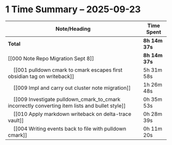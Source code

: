 # 1 Time Summary – 2025-09-23

| Note/Heading | Time Spent |
|--------------|------------|
| **Total** | **8h 14m 37s** |
| [[000 Note Repo Migration Sept 8]] | **8h 14m 37s** |
| &nbsp;&nbsp;&nbsp;&nbsp;[[001 pulldown cmark to cmark escapes first obsidian tag on writeback]] | 5h 31m 58s |
| &nbsp;&nbsp;&nbsp;&nbsp;[[009 Impl and carry out cluster note migration]] | 1h 26m 48s |
| &nbsp;&nbsp;&nbsp;&nbsp;[[009 Investigate pulldown_cmark_to_cmark incorrectly converting item lists and bullet style]] | 0h 35m 53s |
| &nbsp;&nbsp;&nbsp;&nbsp;[[010 Apply markdown writeback on delta-trace vault]] | 0h 28m 39s |
| &nbsp;&nbsp;&nbsp;&nbsp;[[004 Writing events back to file with pulldown cmark]] | 0h 11m 20s |

